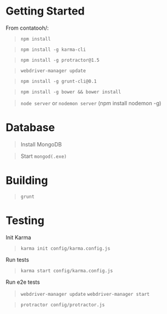 # Getting Started

From contatooh/:

> `npm install`

> `npm install -g karma-cli`

> `npm install -g protractor@1.5`

> `webdriver-manager update`

> `npm install -g grunt-cli@0.1`

> `npm install -g bower && bower install`

> `node server`
or
> `nodemon server`
(npm install nodemon -g)

# Database

> Install MongoDB

> Start `mongod(.exe)`

# Building

> `grunt`

# Testing

Init Karma
> `karma init config/karma.config.js`

Run tests
> `karma start config/karma.config.js`

Run e2e tests
> `webdriver-manager update`
> `webdriver-manager start`

> `protractor config/protractor.js`